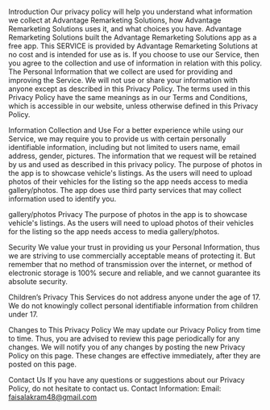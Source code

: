 Introduction
Our privacy policy will help you understand what information we collect at Advantage Remarketing Solutions, how Advantage Remarketing Solutions uses it, and what choices you have. Advantage Remarketing Solutions built the Advantage Remarketing Solutions  app as a free app. This SERVICE is provided by Advantage Remarketing Solutions at no cost and is intended for use as is. If you choose to use our Service, then you agree to the collection and use of information in relation with this policy. The Personal Information that we collect are used for providing and improving the Service. We will not use or share your information with anyone except as described in this Privacy Policy.
The terms used in this Privacy Policy have the same meanings as in our Terms and Conditions, which is accessible in our website, unless otherwise defined in this Privacy Policy.

Information Collection and Use
For a better experience while using our Service, we may require you to provide us with certain personally identifiable information, including but not limited to users name, email address, gender, pictures. The information that we request will be retained by us and used as described in this privacy policy.
The purpose of photos in the app is to showcase vehicle's listings. As the users will need to upload photos of their vehicles for the listing so the app needs access to media gallery/photos.
The app does use third party services that may collect information used to identify you.


gallery/photos Privacy
The purpose of photos in the app is to showcase vehicle's listings. As the users will need to upload photos of their vehicles for the listing so the app needs access to media gallery/photos.

Security
We value your trust in providing us your Personal Information, thus we are striving to use commercially acceptable means of protecting it. But remember that no method of transmission over the internet, or method of electronic storage is 100% secure and reliable, and we cannot guarantee its absolute security.

Children’s Privacy
This Services do not address anyone under the age of 17. We do not knowingly collect personal identifiable information from children under 17. 

Changes to This Privacy Policy
We may update our Privacy Policy from time to time. Thus, you are advised to review this page periodically for any changes. We will notify you of any changes by posting the new Privacy Policy on this page. These changes are effective immediately, after they are posted on this page.

Contact Us
If you have any questions or suggestions about our Privacy Policy, do not hesitate to contact us.
Contact Information:
Email: faisalakram48@gmail.com 
